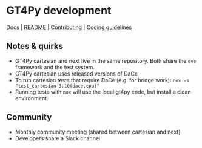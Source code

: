 # GT4Py development

[Docs](https://gridtools.github.io/gt4py/latest/index.html) | [README](https://github.com/GridTools/gt4py?tab=readme-ov-file#gt4py-gridtools-for-python) | [Contributing](https://github.com/GridTools/gt4py/blob/main/CONTRIBUTING.md) | [Coding guidelines](https://github.com/GridTools/gt4py/blob/main/CODING_GUIDELINES.md)

## Notes & quirks

- GT4Py cartesian and next live in the same repository. Both share the `eve` framework and the test system.
- GT4Py cartesian uses released versions of DaCe
- To run cartesian tests that require DaCe (e.g. for bridge work): `nox -s "test_cartesian-3.10(dace,cpu)"`
- Running tests with `nox` will use the local gt4py code, but install a clean environment.

## Community

- Monthly community meeting (shared between cartesian and next)
- Developers share a Slack channel
